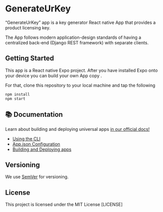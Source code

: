 # GenerateUrKey

“GenerateUrKey” app is a key generator React native App that provides a product licensing key.

The App follows modern application-design standards of having a centralized back-end (Django REST framework) with separate clients.

## Getting Started

This app is a React native Expo project. After you have installed Expo onto your device you can build your own App copy .

For that, clone this repository to your local machine and tap the following
```
npm install
npm start
```


## 📚 Documentation

<p>Learn about building and deploying universal apps <a aria-label="expo documentation" href="https://docs.expo.io">in our official docs!</a></p>

- [Using the CLI](https://docs.expo.io/workflow/expo-cli/)
- [App.json Configuration](https://docs.expo.io/workflow/configuration/)
- [Building and Deploying apps](https://docs.expo.io/introduction/walkthrough/#building-and-deploying)

## Versioning

We use [SemVer](http://semver.org/) for versioning.


## License

This project is licensed under the MIT License [LICENSE]
